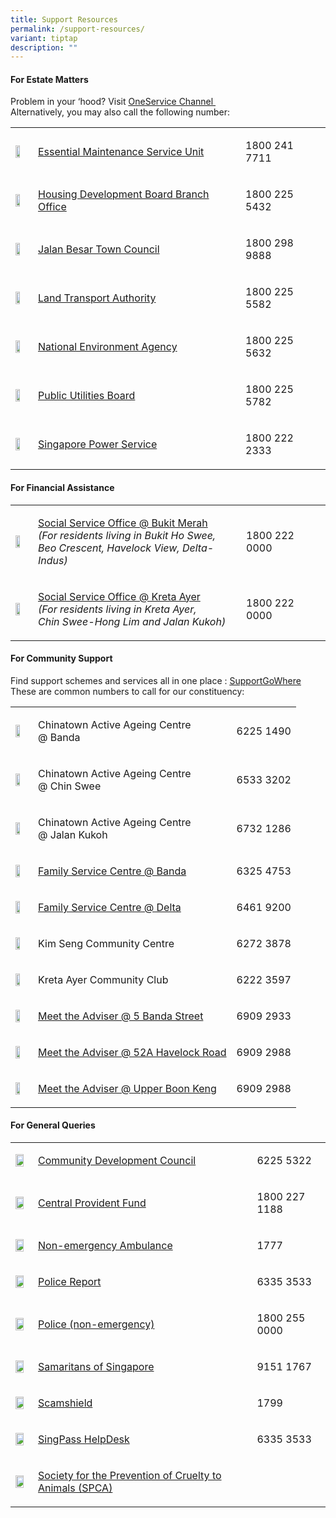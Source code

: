 ```yaml
---
title: Support Resources
permalink: /support-resources/
variant: tiptap
description: ""
---
```

<h4><strong>For Estate Matters</strong></h4>
<p>Problem in your ‘hood? Visit <a href="https://www.oneservice.gov.sg/oneservice-channels" rel="noopener noreferrer nofollow" target="_blank"><u>OneService Channel&nbsp;</u></a>
<br>Alternatively, you may also call the following number:&nbsp;</p>
<table style="minWidth: 75px">
<colgroup>
<col>
<col>
<col>
</colgroup>
<tbody>
<tr>
<td rowspan="1" colspan="1">
<div class="isomer-image-wrapper">
<img style="width: 60%;" height="auto" width="100%" alt="" src="/images/Need Help/300x300_Essential_Maintenance_Service_Unit.png">
</div>
</td>
<td rowspan="1" colspan="1">
<p><a href="https://www.jbtc.org.sg/info-for-our-residents/our-services/essential-maintenance-services-unit-emsu/" rel="noopener noreferrer nofollow" target="_blank">Essential Maintenance Service Unit</a>
</p>
</td>
<td rowspan="1" colspan="1">
<p>1800 241 7711</p>
</td>
</tr>
<tr>
<td rowspan="1" colspan="1">
<div class="isomer-image-wrapper">
<img style="width: 60%;" height="auto" width="100%" alt="" src="/images/Need Help/Frame_8.png">
</div>
</td>
<td rowspan="1" colspan="1">
<p><a href="https://www.hdb.gov.sg/cs/infoweb/contact-us" rel="noopener noreferrer nofollow" target="_blank">Housing Development Board Branch Office</a>
</p>
</td>
<td rowspan="1" colspan="1">
<p>1800 225 5432</p>
</td>
</tr>
<tr>
<td rowspan="1" colspan="1">
<div class="isomer-image-wrapper">
<img style="width: 60%;" height="auto" width="100%" alt="" src="/images/Need Help/Frame_7.png">
</div>
</td>
<td rowspan="1" colspan="1">
<p><a href="https://www.jbtc.org.sg/" rel="noopener noreferrer nofollow" target="_blank">Jalan Besar Town Council</a>
</p>
</td>
<td rowspan="1" colspan="1">
<p>1800 298 9888</p>
</td>
</tr>
<tr>
<td rowspan="1" colspan="1">
<div class="isomer-image-wrapper">
<img style="width: 60%;" height="auto" width="100%" alt="" src="/images/Need Help/Frame_9.png">
</div>
</td>
<td rowspan="1" colspan="1">
<p><a href="https://www.lta.gov.sg/content/ltagov/en.html" rel="noopener noreferrer nofollow" target="_blank">Land Transport Authority</a>
</p>
</td>
<td rowspan="1" colspan="1">
<p>1800 225 5582</p>
</td>
</tr>
<tr>
<td rowspan="1" colspan="1">
<div class="isomer-image-wrapper">
<img style="width: 60%;" height="auto" width="100%" alt="" src="/images/Need Help/Frame_10.png">
</div>
</td>
<td rowspan="1" colspan="1">
<p><a href="https://www.nea.gov.sg/" rel="noopener nofollow" target="_blank">National Environment Agency</a>
</p>
</td>
<td rowspan="1" colspan="1">
<p>1800 225 5632</p>
</td>
</tr>
<tr>
<td rowspan="1" colspan="1">
<div class="isomer-image-wrapper">
<img style="width: 60%;" height="auto" width="100%" alt="" src="/images/Need Help/PUB_Logo_300x300.png">
</div>
</td>
<td rowspan="1" colspan="1">
<p><a href="https://www.pub.gov.sg/" rel="noopener nofollow" target="_blank">Public Utilities Board</a>
</p>
</td>
<td rowspan="1" colspan="1">
<p>1800 225 5782</p>
</td>
</tr>
<tr>
<td rowspan="1" colspan="1">
<div class="isomer-image-wrapper">
<img style="width: 60%;" height="auto" width="100%" alt="" src="/images/Need Help/SP_Group_300x300.png">
</div>
</td>
<td rowspan="1" colspan="1">
<p><a href="https://www.spgroup.com.sg/" rel="noopener nofollow" target="_blank">Singapore Power Service</a>
</p>
</td>
<td rowspan="1" colspan="1">
<p>1800 222 2333</p>
</td>
</tr>
</tbody>
</table>
<h4><strong>For Financial Assistance</strong></h4>
<table style="minWidth: 75px">
<colgroup>
<col>
<col>
<col>
</colgroup>
<tbody>
<tr>
<td rowspan="1" colspan="1">
<div class="isomer-image-wrapper">
<img style="width: 60%;" height="auto" width="100%" alt="" src="/images/Need Help/Frame_11.png">
</div>
</td>
<td rowspan="1" colspan="1">
<p><a href="https://www.msf.gov.sg/what-we-do/comcare" rel="noopener noreferrer nofollow" target="_blank">Social Service Office @ Bukit Merah</a> 
<br><em>(For residents living in Bukit Ho Swee, </em>
<br><em>Beo Crescent, Havelock View, Delta-Indus)</em>
</p>
</td>
<td rowspan="1" colspan="1">
<p>1800 222 0000</p>
</td>
</tr>
<tr>
<td rowspan="1" colspan="1">
<div class="isomer-image-wrapper">
<img style="width: 60%;" height="auto" width="100%" alt="" src="/images/Need Help/Frame_11.png">
</div>
</td>
<td rowspan="1" colspan="1">
<p><a href="https://www.msf.gov.sg/what-we-do/comcare" rel="noopener noreferrer nofollow" target="_blank">Social Service Office @ Kreta Ayer </a>
<br><em>(For residents living in Kreta Ayer, </em>
<br><em>Chin Swee-Hong Lim and Jalan Kukoh)</em>
</p>
</td>
<td rowspan="1" colspan="1">
<p>1800 222 0000</p>
</td>
</tr>
</tbody>
</table>
<h4><strong>For Community Support</strong></h4>
<p>Find support schemes and services all in one place : <a href="https://supportgowhere.life.gov.sg/" rel="noopener noreferrer nofollow" target="_blank"><u>SupportGoWhere</u></a>
<br>These are common numbers to call for our constituency:</p>
<table style="minWidth: 75px">
<colgroup>
<col>
<col>
<col>
</colgroup>
<tbody>
<tr>
<td rowspan="1" colspan="1">
<div class="isomer-image-wrapper">
<img style="width: 60%;" height="auto" width="100%" alt="" src="/images/Need Help/Frame_12.png">
</div>
</td>
<td rowspan="1" colspan="1">
<p>Chinatown Active Ageing Centre
<br>@ Banda</p>
</td>
<td rowspan="1" colspan="1">
<p>6225 1490</p>
</td>
</tr>
<tr>
<td rowspan="1" colspan="1">
<div class="isomer-image-wrapper">
<img style="width: 60%;" height="auto" width="100%" alt="" src="/images/Need Help/Frame_12.png">
</div>
</td>
<td rowspan="1" colspan="1">
<p>Chinatown Active Ageing Centre
<br>@ Chin Swee</p>
</td>
<td rowspan="1" colspan="1">
<p>6533 3202</p>
</td>
</tr>
<tr>
<td rowspan="1" colspan="1">
<div class="isomer-image-wrapper">
<img style="width: 60%;" height="auto" width="100%" alt="" src="/images/Need Help/Frame_12.png">
</div>
</td>
<td rowspan="1" colspan="1">
<p>Chinatown Active Ageing Centre
<br>@ Jalan Kukoh</p>
</td>
<td rowspan="1" colspan="1">
<p>6732 1286</p>
</td>
</tr>
<tr>
<td rowspan="1" colspan="1">
<div class="isomer-image-wrapper">
<img style="width: 60%;" height="auto" width="100%" alt="" src="/images/Need Help/Frame_13.png">
</div>
</td>
<td rowspan="1" colspan="1">
<p><a href="https://supportgowhere.life.gov.sg/services/SVC-FSCF/family-service-centre-fsc" rel="noopener noreferrer nofollow" target="_blank">Family Service Centre @ Banda</a>
</p>
</td>
<td rowspan="1" colspan="1">
<p>6325 4753</p>
</td>
</tr>
<tr>
<td rowspan="1" colspan="1">
<div class="isomer-image-wrapper">
<img style="width: 60%;" height="auto" width="100%" alt="" src="/images/Need Help/Frame_13.png">
</div>
</td>
<td rowspan="1" colspan="1">
<p><a href="https://supportgowhere.life.gov.sg/services/SVC-FSCF/family-service-centre-fsc" rel="noopener noreferrer nofollow" target="_blank">Family Service Centre @ Delta</a>
</p>
</td>
<td rowspan="1" colspan="1">
<p>6461 9200</p>
</td>
</tr>
<tr>
<td rowspan="1" colspan="1">
<div class="isomer-image-wrapper">
<img style="width: 60%;" height="auto" width="100%" alt="" src="/images/Need Help/PA_Logo_300x300.png">
</div>
</td>
<td rowspan="1" colspan="1">
<p>Kim Seng Community Centre</p>
</td>
<td rowspan="1" colspan="1">
<p>6272 3878</p>
</td>
</tr>
<tr>
<td rowspan="1" colspan="1">
<div class="isomer-image-wrapper">
<img style="width: 60%;" height="auto" width="100%" alt="" src="/images/Need Help/PA_Logo_300x300.png">
</div>
</td>
<td rowspan="1" colspan="1">
<p>Kreta Ayer Community Club</p>
</td>
<td rowspan="1" colspan="1">
<p>6222 3597</p>
</td>
</tr>
<tr>
<td rowspan="1" colspan="1">
<div class="isomer-image-wrapper">
<img style="width: 60%;" height="auto" width="100%" alt="" src="/images/Need Help/PA_Logo_300x300.png">
</div>
</td>
<td rowspan="1" colspan="1">
<p><a href="https://www.jbtc.org.sg/our-mps/jalan-besar-grc/mrs-josephine-teo/" rel="noopener noreferrer nofollow" target="_blank">Meet the Adviser @ 5 Banda Street</a>
</p>
</td>
<td rowspan="1" colspan="1">
<p>6909 2933</p>
</td>
</tr>
<tr>
<td rowspan="1" colspan="1">
<div class="isomer-image-wrapper">
<img style="width: 60%;" height="auto" width="100%" alt="" src="/images/Need Help/PA_Logo_300x300.png">
</div>
</td>
<td rowspan="1" colspan="1">
<p><a href="https://www.jbtc.org.sg/our-mps/jalan-besar-grc/mrs-josephine-teo/" rel="noopener noreferrer nofollow" target="_blank">Meet the Adviser @ 52A Havelock Road</a>
</p>
</td>
<td rowspan="1" colspan="1">
<p>6909 2988</p>
</td>
</tr>
<tr>
<td rowspan="1" colspan="1">
<div class="isomer-image-wrapper">
<img style="width: 60%;" height="auto" width="100%" alt="" src="/images/Need Help/PA_Logo_300x300.png">
</div>
</td>
<td rowspan="1" colspan="1">
<p><a href="https://www.jbtc.org.sg/our-mps/jalan-besar-grc/mrs-josephine-teo/" rel="noopener noreferrer nofollow" target="_blank">Meet the Adviser @ Upper Boon Keng</a>
</p>
</td>
<td rowspan="1" colspan="1">
<p>6909 2988</p>
</td>
</tr>
</tbody>
</table>
<h4><strong>For General Queries</strong></h4>
<table style="minWidth: 75px">
<colgroup>
<col>
<col>
<col>
</colgroup>
<tbody>
<tr>
<td rowspan="1" colspan="1">
<div class="isomer-image-wrapper">
<img style="width: 80%;" height="auto" width="100%" alt="" src="/images/Need Help/cdc_vouchers_logo_300x300.png">
</div>
</td>
<td rowspan="1" colspan="1">
<p><a href="https://vouchers.cdc.gov.sg/" rel="noopener nofollow" target="_blank">Community Development Council</a>
</p>
</td>
<td rowspan="1" colspan="1">
<p>6225 5322</p>
</td>
</tr>
<tr>
<td rowspan="1" colspan="1">
<div class="isomer-image-wrapper">
<img style="width: 80%;" height="auto" width="100%" alt="" src="/images/Need Help/Cpf_logo_300x300.png">
</div>
</td>
<td rowspan="1" colspan="1">
<p><a href="https://www.cpf.gov.sg/member" rel="noopener nofollow" target="_blank">Central Provident Fund</a>
</p>
</td>
<td rowspan="1" colspan="1">
<p>1800 227 1188</p>
</td>
</tr>
<tr>
<td rowspan="1" colspan="1">
<div class="isomer-image-wrapper">
<img style="width: 80%;" height="auto" width="100%" alt="" src="/images/Need Help/connect_centre_logo_300x300.png">
</div>
</td>
<td rowspan="1" colspan="1">
<p><a href="https://connectcentregroup.com/1777-neas/" rel="noopener nofollow" target="_blank">Non-emergency Ambulance</a>
</p>
</td>
<td rowspan="1" colspan="1">
<p>1777</p>
</td>
</tr>
<tr>
<td rowspan="1" colspan="1">
<div class="isomer-image-wrapper">
<img style="width: 80%;" height="auto" width="100%" alt="" src="/images/Need Help/singapore_police_force_300x300.png">
</div>
</td>
<td rowspan="1" colspan="1">
<p><a href="https://eservices1.police.gov.sg/phub/eservices/landingpage/police-report" rel="noopener noreferrer nofollow" target="_blank">Police Report</a>
</p>
</td>
<td rowspan="1" colspan="1">
<p>6335 3533</p>
</td>
</tr>
<tr>
<td rowspan="1" colspan="1">
<div class="isomer-image-wrapper">
<img style="width: 80%;" height="auto" width="100%" alt="" src="/images/Need Help/singapore_police_force_300x300.png">
</div>
</td>
<td rowspan="1" colspan="1">
<p><a href="https://www.police.gov.sg/" rel="noopener nofollow" target="_blank">Police (non-emergency)</a>
</p>
</td>
<td rowspan="1" colspan="1">
<p>1800 255 0000</p>
</td>
</tr>
<tr>
<td rowspan="1" colspan="1">
<div class="isomer-image-wrapper">
<img style="width: 80%;" height="auto" width="100%" alt="" src="/images/Need Help/SOS_300x300.png">
</div>
</td>
<td rowspan="1" colspan="1">
<p><a href="https://www.sos.org.sg/" rel="noopener nofollow" target="_blank">Samaritans of Singapore</a>
</p>
</td>
<td rowspan="1" colspan="1">
<p>9151 1767</p>
</td>
</tr>
<tr>
<td rowspan="1" colspan="1">
<div class="isomer-image-wrapper">
<img style="width: 80%;" height="auto" width="100%" alt="" src="/images/Need Help/scamshield_singapore_logo_300x300.png">
</div>
</td>
<td rowspan="1" colspan="1">
<p><a href="https://www.scamshield.gov.sg/" rel="noopener nofollow" target="_blank">Scamshield</a>
</p>
</td>
<td rowspan="1" colspan="1">
<p>1799</p>
</td>
</tr>
<tr>
<td rowspan="1" colspan="1">
<div class="isomer-image-wrapper">
<img style="width: 80%;" height="auto" width="100%" alt="" src="/images/Need Help/Frame_17.png">
</div>
</td>
<td rowspan="1" colspan="1">
<p><a href="https://www.singpass.gov.sg/home/ui/contact-us" rel="noopener noreferrer nofollow" target="_blank">SingPass HelpDesk</a>
</p>
</td>
<td rowspan="1" colspan="1">
<p>6335 3533</p>
</td>
</tr>
<tr>
<td rowspan="1" colspan="1">
<div class="isomer-image-wrapper">
<img style="width: 80%;" height="auto" width="100%" alt="" src="/images/Need Help/spca_300x300.png">
</div>
</td>
<td rowspan="1" colspan="1">
<p><a href="https://spca.org.sg/" rel="noopener nofollow" target="_blank">Society for the Prevention of Cruelty to Animals (SPCA)</a>
</p>
</td>
<td rowspan="1" colspan="1">
<p></p>
</td>
</tr>
</tbody>
</table>
<p></p>
<p></p>